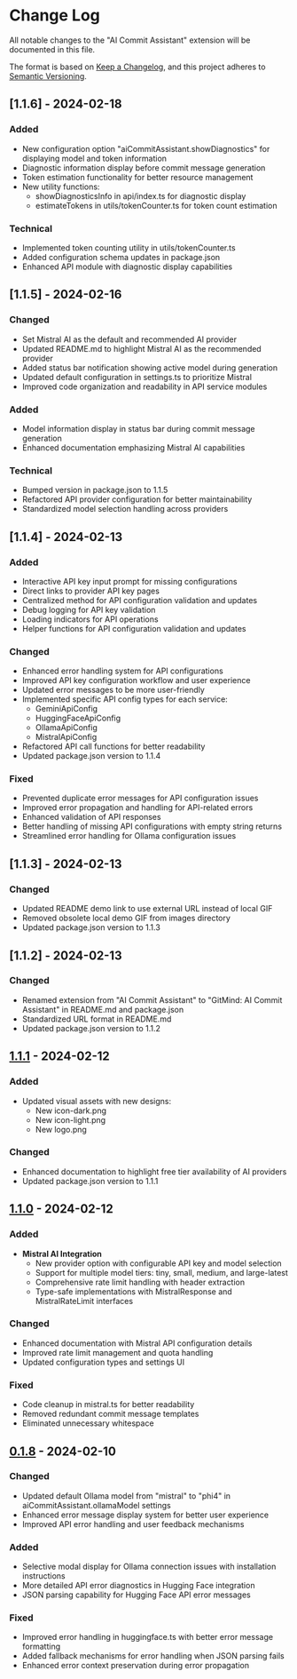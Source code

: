 # Change Log

All notable changes to the "AI Commit Assistant" extension will be documented in this file.

The format is based on [Keep a Changelog](https://keepachangelog.com/en/1.0.0/),
and this project adheres to [Semantic Versioning](https://semver.org/spec/v2.0.0.html).

## [1.1.6] - 2024-02-18

### Added

- New configuration option "aiCommitAssistant.showDiagnostics" for displaying model and token information
- Diagnostic information display before commit message generation
- Token estimation functionality for better resource management
- New utility functions:
  - showDiagnosticsInfo in api/index.ts for diagnostic display
  - estimateTokens in utils/tokenCounter.ts for token count estimation

### Technical

- Implemented token counting utility in utils/tokenCounter.ts
- Added configuration schema updates in package.json
- Enhanced API module with diagnostic display capabilities

## [1.1.5] - 2024-02-16

### Changed

- Set Mistral AI as the default and recommended AI provider
- Updated README.md to highlight Mistral AI as the recommended provider
- Added status bar notification showing active model during generation
- Updated default configuration in settings.ts to prioritize Mistral
- Improved code organization and readability in API service modules

### Added

- Model information display in status bar during commit message generation
- Enhanced documentation emphasizing Mistral AI capabilities

### Technical

- Bumped version in package.json to 1.1.5
- Refactored API provider configuration for better maintainability
- Standardized model selection handling across providers

## [1.1.4] - 2024-02-13

### Added

- Interactive API key input prompt for missing configurations
- Direct links to provider API key pages
- Centralized method for API configuration validation and updates
- Debug logging for API key validation
- Loading indicators for API operations
- Helper functions for API configuration validation and updates

### Changed

- Enhanced error handling system for API configurations
- Improved API key configuration workflow and user experience
- Updated error messages to be more user-friendly
- Implemented specific API config types for each service:
  - GeminiApiConfig
  - HuggingFaceApiConfig
  - OllamaApiConfig
  - MistralApiConfig
- Refactored API call functions for better readability
- Updated package.json version to 1.1.4

### Fixed

- Prevented duplicate error messages for API configuration issues
- Improved error propagation and handling for API-related errors
- Enhanced validation of API responses
- Better handling of missing API configurations with empty string returns
- Streamlined error handling for Ollama configuration issues

## [1.1.3] - 2024-02-13

### Changed

- Updated README demo link to use external URL instead of local GIF
- Removed obsolete local demo GIF from images directory
- Updated package.json version to 1.1.3

## [1.1.2] - 2024-02-13

### Changed

- Renamed extension from "AI Commit Assistant" to "GitMind: AI Commit Assistant" in README.md and package.json
- Standardized URL format in README.md
- Updated package.json version to 1.1.2

## [1.1.1] - 2024-02-12

### Added

- Updated visual assets with new designs:
  - New icon-dark.png
  - New icon-light.png
  - New logo.png

### Changed

- Enhanced documentation to highlight free tier availability of AI providers
- Updated package.json version to 1.1.1

## [1.1.0] - 2024-02-12

### Added

- **Mistral AI Integration**
  - New provider option with configurable API key and model selection
  - Support for multiple model tiers: tiny, small, medium, and large-latest
  - Comprehensive rate limit handling with header extraction
  - Type-safe implementations with MistralResponse and MistralRateLimit interfaces

### Changed

- Enhanced documentation with Mistral API configuration details
- Improved rate limit management and quota handling
- Updated configuration types and settings UI

### Fixed

- Code cleanup in mistral.ts for better readability
- Removed redundant commit message templates
- Eliminated unnecessary whitespace

## [0.1.8] - 2024-02-10

### Changed

- Updated default Ollama model from "mistral" to "phi4" in aiCommitAssistant.ollamaModel settings
- Enhanced error message display system for better user experience
- Improved API error handling and user feedback mechanisms

### Added

- Selective modal display for Ollama connection issues with installation instructions
- More detailed API error diagnostics in Hugging Face integration
- JSON parsing capability for Hugging Face API error messages

### Fixed

- Improved error handling in huggingface.ts with better error message formatting
- Added fallback mechanisms for error handling when JSON parsing fails
- Enhanced error context preservation during error propagation

[1.1.1]: https://github.com/shahabahreini/AI-Commit-Assistant/releases/tag/v1.1.1
[1.1.0]: https://github.com/shahabahreini/AI-Commit-Assistant/releases/tag/v1.1.0
[0.1.8]: https://github.com/shahabahreini/AI-Commit-Assistant/releases/tag/v0.1.8-beta
